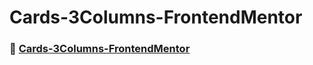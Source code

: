 # Cards-3Columns-FrontendMentor

### 🚀 [Cards-3Columns-FrontendMentor](https://github.com/kevencb/Cards-3Columns-FrontendMentor)
